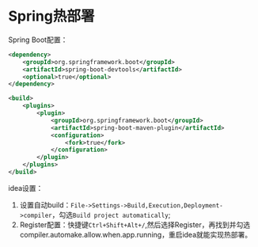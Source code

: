 # Spring热部署

Spring Boot配置：

```xml
<dependency>
    <groupId>org.springframework.boot</groupId>
    <artifactId>spring-boot-devtools</artifactId>
    <optional>true</optional>
</dependency>

<build>
    <plugins>
        <plugin>
            <groupId>org.springframework.boot</groupId>
            <artifactId>spring-boot-maven-plugin</artifactId>
            <configuration>
                <fork>true</fork>
            </configuration>
        </plugin>
    </plugins>
</build>
```

idea设置：

1. 设置自动build：`File->Settings->Build,Execution,Deployment->compiler`，勾选`Build project automatically`;
2. Register配置：快捷键`Ctrl+Shift+Alt+/`,然后选择Register，再找到并勾选compiler.automake.allow.when.app.running，重启idea就能实现热部署。 


